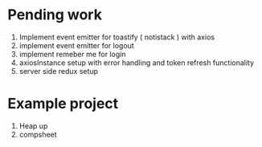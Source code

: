 

# Pending work

1. Implement event emitter for toastify ( notistack ) with axios
2. implement event emitter for logout
3. implement remeber me for login
4. axiosInstance setup with error handling and token refresh functionality 
5. server side redux setup 


# Example project
1. Heap up
2. compsheet


